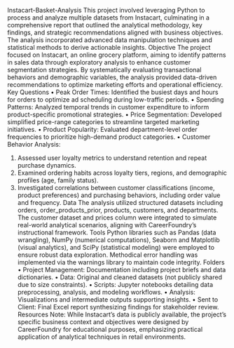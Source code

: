 

Instacart-Basket-Analysis
This project involved leveraging Python to process and analyze multiple datasets from Instacart, culminating in a comprehensive report that outlined the analytical methodology, key findings, and strategic recommendations aligned with business objectives. The analysis incorporated advanced data manipulation techniques and statistical methods to derive actionable insights.
Objective
The project focused on Instacart, an online grocery platform, aiming to identify patterns in sales data through exploratory analysis to enhance customer segmentation strategies. By systematically evaluating transactional behaviors and demographic variables, the analysis provided data-driven recommendations to optimize marketing efforts and operational efficiency.
Key Questions
•	Peak Order Times: Identified the busiest days and hours for orders to optimize ad scheduling during low-traffic periods.
•	Spending Patterns: Analyzed temporal trends in customer expenditure to inform product-specific promotional strategies.
•	Price Segmentation: Developed simplified price-range categories to streamline targeted marketing initiatives.
•	Product Popularity: Evaluated department-level order frequencies to prioritize high-demand product categories.
•	Customer Behavior Analysis:
1.	Assessed user loyalty metrics to understand retention and repeat purchase dynamics.
2.	Examined ordering habits across loyalty tiers, regions, and demographic profiles (age, family status).
3.	Investigated correlations between customer classifications (income, product preferences) and purchasing behaviors, including order value and frequency.
Data
The analysis utilized structured datasets including orders, order_products_prior, products, customers, and departments. The customer dataset and prices column were integrated to simulate real-world analytical scenarios, aligning with CareerFoundry’s instructional framework.
Tools
Python libraries such as Pandas (data wrangling), NumPy (numerical computations), Seaborn and Matplotlib (visual analytics), and SciPy (statistical modeling) were employed to ensure robust data exploration. Methodical error handling was implemented via the warnings library to maintain code integrity.
Folders
•	Project Management: Documentation including project briefs and data dictionaries.
•	Data: Original and cleaned datasets (not publicly shared due to size constraints).
•	Scripts: Jupyter notebooks detailing data preprocessing, analysis, and modeling workflows.
•	Analysis: Visualizations and intermediate outputs supporting insights.
•	Sent to Client: Final Excel report synthesizing findings for stakeholder review.
Resources
Note: While Instacart’s data is publicly available, the project’s specific business context and objectives were designed by CareerFoundry for educational purposes, emphasizing practical application of analytical techniques in retail environments.

